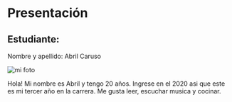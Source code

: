# Presentación

## Estudiante: 
Nombre y apellido: Abril Caruso

![mi foto](foto.PNG)

Hola! Mi nombre es Abril y tengo 20 años. Ingrese en el 2020 asi que este es mi tercer año en la carrera. Me gusta leer, escuchar musica y cocinar. 
